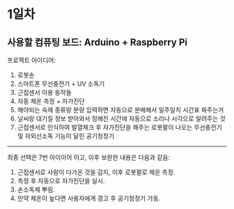 # 1일차

사용할 컴퓨팅 보드: Arduino + Raspberry Pi
------------------------------------------
프로젝트 아이디어:
1. 로봇손
2. 스마트폰 무선충전기 + UV 소독기
3. 근접센서 이용 동작들
4. 자동 체온 측정 + 자가진단
5. 해야되는 숙제 종류랑 분량 입력하면 자동으로 분배해서 일주일치 시간표 짜주는거
6. 날씨랑 대기질 정보 받아와서 정해진 시간에 자동으로 소리나 시각으로 알려주는 것
7. 근접센서로 인식하여 발열체크 후 자가진단을 해주는 로봇팔이 나오는 무선충전기 및 자외선소독 기능이 달린 공기청정기
------------------------------------------
최종 선택은 7번 아이이어 이고, 이후 보완한 내용은 다음과 같음:
1. 근접센서로 사람이 다가온 것을 감지, 이후 로봇팔로 체온 측정.
2. 측정 후 자동으로 자가진단을 실시.
3. 손소독제 뿌림.
4. 만약 체온이 높다면 사용자에게 경고 후 공기청정기 가동.
